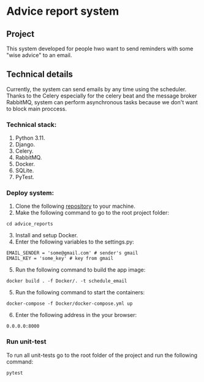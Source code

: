 # Advice report system
## Project
This system developed for people hwo want to send reminders with some "wise advice" to an email. 
## Technical details
Currently, the system can send emails by any time using the scheduler. Thanks to the Celery especially for the celery beat and the message broker RabbitMQ, system can perform asynchronous tasks because we don't want to block main proccess.
### Technical stack:
1. Python 3.11.
2. Django.
3. Celery.
4. RabbitMQ.
5. Docker.
6. SQLite.
7. PyTest.
### Deploy system:
1. Clone the following [repository](https://github.com/DaniilStepanov2000/Advice_reports) to your machine.
2. Make the following command to go to the root project folder:
```
cd advice_reports
```
3. Install and setup Docker.
4. Enter the following variables to the settings.py:
```
EMAIL_SENDER = 'some@gmail.com' # sender's gmail
EMAIL_KEY = 'some_key' # key from gmail
```
5. Run the following command to build the app image:
```
docker build . -f Docker/. -t schedule_email
```
5. Run the following command to start the containers:
```
docker-compose -f Docker/docker-compose.yml up
```
6. Enter the following address in the your browser:
```
0.0.0.0:8000
```
### Run unit-test
To run all unit-tests go to the root folder of the project and run the following command:
```
pytest
```
